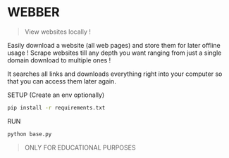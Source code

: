 # WEBBER

> View websites locally !

Easily download a website (all web pages) and store them for later offline usage !
Scrape websites till any depth you want ranging from just a single domain download to multiple ones !

It searches all links and downloads everything right into your computer so that you can access them later again.


SETUP (Create an env optionally)
```bash
pip install -r requirements.txt
```

RUN
```bash
python base.py
```

> ONLY FOR EDUCATIONAL PURPOSES
